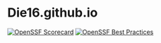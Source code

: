 # Die16.github.io
[![OpenSSF Scorecard](https://api.securityscorecards.dev/projects/github.com/Die16/Die16.github.io/badge)](https://securityscorecards.dev/viewer/?uri=github.com/Die16/Die16.github.io)
[![OpenSSF Best Practices](https://www.bestpractices.dev/projects/10274/badge)](https://www.bestpractices.dev/projects/10274)
